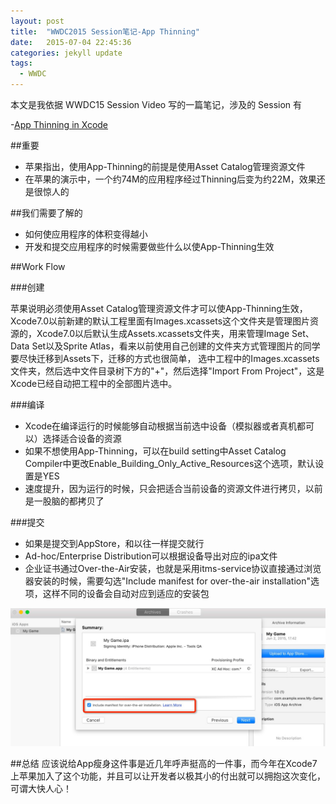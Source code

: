 ```yaml
---
layout: post
title:  "WWDC2015 Session笔记-App Thinning"
date:   2015-07-04 22:45:36
categories: jekyll update
tags:
  - WWDC
---
```


本文是我依据 WWDC15 Session Video 写的一篇笔记，涉及的 Session 有

-[App Thinning in Xcode](https://developer.apple.com/videos/wwdc/2015/?id=404)

##重要
- 苹果指出，使用App-Thinning的前提是使用Asset Catalog管理资源文件
- 在苹果的演示中，一个约74M的应用程序经过Thinning后变为约22M，效果还是很惊人的

##我们需要了解的
- 如何使应用程序的体积变得越小
- 开发和提交应用程序的时候需要做些什么以使App-Thinning生效


##Work Flow

###创建

苹果说明必须使用Asset Catalog管理资源文件才可以使App-Thinning生效，Xcode7.0以前新建的默认工程里面有Images.xcassets这个文件夹是管理图片资源的，Xcode7.0以后默认生成Assets.xcassets文件夹，用来管理Image Set、Data Set以及Sprite Atlas，看来以前使用自己创建的文件夹方式管理图片的同学要尽快迁移到Assets下，迁移的方式也很简单，
选中工程中的Images.xcassets文件夹，然后选中文件目录树下方的"+"，然后选择"Import From Project"，这是Xcode已经自动把工程中的全部图片选中。

###编译

- Xcode在编译运行的时候能够自动根据当前选中设备（模拟器或者真机都可以）选择适合设备的资源
- 如果不想使用App-Thinning，可以在build setting中Asset Catalog Compiler中更改Enable_Building_Only_Active_Resources这个选项，默认设置是YES
- 速度提升，因为运行的时候，只会把适合当前设备的资源文件进行拷贝，以前是一股脑的都拷贝了

###提交

- 如果是提交到AppStore，和以往一样提交就行
- Ad-hoc/Enterprise Distribution可以根据设备导出对应的ipa文件
- 企业证书通过Over-the-Air安装，也就是采用itms-service协议直接通过浏览器安装的时候，需要勾选"Include manifest for over-the-air installation"选项，这样不同的设备会自动对应到适应的安装包


 


![](/assets/2015/ad-hoc-app-thinning.jpg)







##总结
应该说给App瘦身这件事是近几年呼声挺高的一件事，而今年在Xcode7上苹果加入了这个功能，并且可以让开发者以极其小的付出就可以拥抱这次变化，可谓大快人心！

